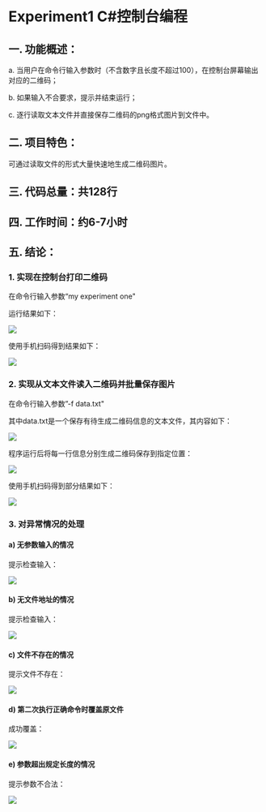 

# Experiment1 C#控制台编程

## 一. 功能概述：

a. 当用户在命令行输入参数时（不含数字且长度不超过100），在控制台屏幕输出对应的二维码；

b. 如果输入不合要求，提示并结束运行；

c. 逐行读取文本文件并直接保存二维码的png格式图片到文件中。



## 二. 项目特色：

可通过读取文件的形式大量快速地生成二维码图片。



## 三. 代码总量：共128行



## 四. 工作时间：约6-7小时



## 五. 结论：

### 1. 实现在控制台打印二维码

在命令行输入参数“my experiment one"

运行结果如下：

![](qrcode/结果1.JPG)

使用手机扫码得到结果如下：

![](qrcode/扫码1.jpg)

### 2. 实现从文本文件读入二维码并批量保存图片

在命令行输入参数”-f data.txt"

其中data.txt是一个保存有待生成二维码信息的文本文件，其内容如下：

![](qrcode/结果2.JPG)

程序运行后将每一行信息分别生成二维码保存到指定位置：

![](qrcode/结果3.JPG)

使用手机扫码得到部分结果如下：

![](qrcode/扫码2.jpg)

### 3. 对异常情况的处理

#### a) 无参数输入的情况

提示检查输入：

![](qrcode/异常1.JPG)

#### b) 无文件地址的情况

提示检查输入：

![](qrcode/异常2.JPG)

#### c) 文件不存在的情况

提示文件不存在：

![](qrcode/异常3.JPG)

#### d) 第二次执行正确命令时覆盖原文件

成功覆盖：

![](qrcode/异常4.JPG)

#### e) 参数超出规定长度的情况

提示参数不合法：

![](qrcode/异常5.JPG)
